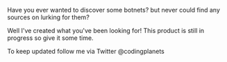 
Have you ever wanted to discover some botnets? but never could find any sources on lurking for them?

Well I've created what you've been looking for! This product is still in progress so give it some time.

To keep updated follow me via Twitter @codingplanets
